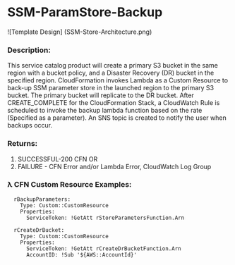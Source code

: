 # SSM-ParamStore-Backup

![Template Design] (SSM-Store-Architecture.png)

### Description:
This service catalog product will create a primary S3 bucket in the same region with a bucket policy, and a Disaster Recovery (DR) bucket in the specified region. CloudFormation invokes Lambda as a Custom Resource to back-up SSM parameter store in the launched region to the primary S3 bucket.
The primary bucket will replicate to the DR bucket. After CREATE_COMPLETE for the CloudFormation Stack, a CloudWatch Rule is scheduled to invoke the backup lambda function based on the rate (Specified as a parameter). An SNS topic is created to notify the user when backups occur. 

### Returns:
1. SUCCESSFUL-200 CFN
 OR 
2. FAILURE - CFN Error and/or Lambda Error, CloudWatch Log Group

### λ CFN Custom Resource Examples:
```
  rBackupParameters:
    Type: Custom::CustomResource
    Properties:
      ServiceToken: !GetAtt rStoreParametersFunction.Arn
      
  rCreateDrBucket:
    Type: Custom::CustomResource
    Properties:
      ServiceToken: !GetAtt rCreateDrBucketFunction.Arn
      AccountID: !Sub '${AWS::AccountId}'
```
